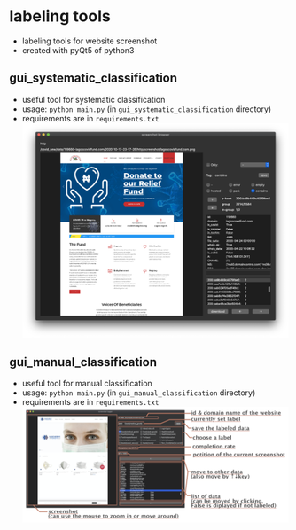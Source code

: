 # labeling tools
- labeling tools for website screenshot
- created with pyQt5 of python3


## gui_systematic_classification
- useful tool for systematic classification
- usage: `python main.py` (in `gui_systematic_classification` directory)
- requirements are in `requirements.txt`
![](../src/gui_level1.png)

## gui_manual_classification
- useful tool for manual classification
- usage: `python main.py` (in `gui_manual_classification` directory)
- requirements are in `requirements.txt`
![](../src/gui_level2.png)
